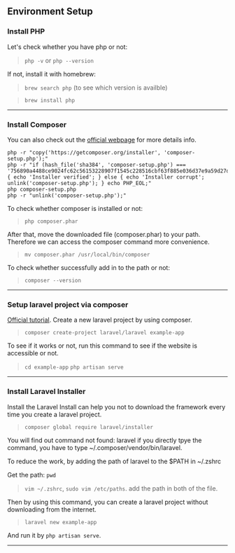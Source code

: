 ## Environment Setup
### Install PHP
Let's check whether you have php or not:

> `php -v` or `php --version`

If not, install it with homebrew:

> `brew search php` (to see which version is availble)

> `brew install php`

---
### Install Composer
You can also check out the [official webpage](https://getcomposer.org/download/) for more details info.

```
php -r "copy('https://getcomposer.org/installer', 'composer-setup.php');"
php -r "if (hash_file('sha384', 'composer-setup.php') === '756890a4488ce9024fc62c56153228907f1545c228516cbf63f885e036d37e9a59d27d63f46af1d4d07ee0f76181c7d3') { echo 'Installer verified'; } else { echo 'Installer corrupt'; unlink('composer-setup.php'); } echo PHP_EOL;"
php composer-setup.php
php -r "unlink('composer-setup.php');"
```
To check whether composer is installed or not:
> `php composer.phar`

After that, move the downloaded file (composer.phar) to your path. Therefore we can access the composer command more convenience.
> `mv composer.phar /usr/local/bin/composer`

To check whether successfully add in to the path or not:
> `composer --version`

---
### Setup laravel project via composer
[Official tutorial](https://laravel.com/docs/8.x#getting-started-on-macos).
Create a new laravel project by using composer.
> `composer create-project laravel/laravel example-app`

To see if it works or not, run this command to see if the website is accessible or not.
> `cd example-app`
> `php artisan serve`

---
### Install Laravel Installer
Install the Laravel Install can help you not to download the framework every time you create a laravel project.
> `composer global require laravel/installer`

You will find out command not found: laravel if you directly tpye the command, you have to type ~/.composer/vendor/bin/laravel.

To reduce the work, by adding the path of laravel to the $PATH in ~/.zshrc

Get the path: `pwd`
> `vim ~/.zshrc`, `sudo vim /etc/paths`. add the path in both of the file.

Then by using this command, you can create a laravel project without downloading from the internet.
> `laravel new example-app`

And run it by `php artisan serve`.

---
